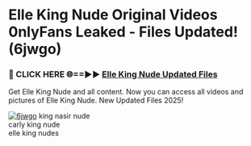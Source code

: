 # Elle King Nude Original Videos 0nlyFans Leaked - Files Updated! (6jwgo)

<h3>🔴 CLICK HERE 🌐==►► <a href="https://tinyurl.com/52m3yx9h" rel="nofollow">Elle King Nude Updated Files</a></h3>

Get Elle King Nude and all content. Now you can access all videos and pictures of Elle King Nude. New Updated Files 2025!

[![6jwgo](https://i.imgur.com/TnHtlc8.gif)](https://tinyurl.com/52m3yx9h)
king nasir nude<br>
carly king nude<br>
elle king nudes